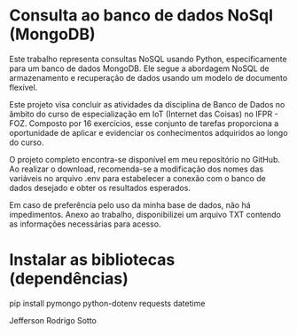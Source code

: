 
# Consulta ao banco de dados NoSql (MongoDB)
Este trabalho representa consultas NoSQL usando Python, especificamente para um banco de dados MongoDB. Ele segue a abordagem NoSQL de armazenamento e recuperação de dados usando um modelo de documento flexível.

Este projeto visa concluir as atividades da disciplina de Banco de Dados no âmbito do curso de especialização em IoT (Internet das Coisas) no IFPR - FOZ.
Composto por 16 exercícios, esse conjunto de tarefas proporciona a oportunidade de aplicar e evidenciar os conhecimentos adquiridos ao longo do curso.

O projeto completo encontra-se disponível em meu repositório no GitHub. Ao realizar o download, recomenda-se a modificação dos nomes das variáveis no arquivo .env para estabelecer a conexão com o banco de dados desejado e obter os resultados esperados.

Em caso de preferência pelo uso da minha base de dados, não há impedimentos. Anexo ao trabalho, disponibilizei um arquivo TXT contendo as informações necessárias para acesso.

# Instalar as bibliotecas (dependências)
pip install pymongo python-dotenv requests datetime

Jefferson Rodrigo Sotto